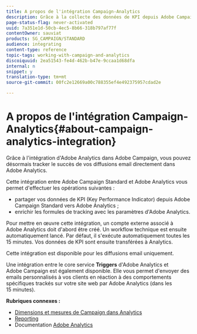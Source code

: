 ```yaml
---
title: A propos de l'intégration Campaign-Analytics
description: Grâce à la collecte des données de KPI depuis Adobe Campaign, vous pouvez désormais partager les données sur les campagnes avec Adobe Analytics afin d'évaluer les mesures de marketing par email depuis Adobe Campaign.
page-status-flag: never-activated
uuid: 7a351e1d-50cb-4ec5-8b66-318b797af77f
contentOwner: sauviat
products: SG_CAMPAIGN/STANDARD
audience: integrating
content-type: reference
topic-tags: working-with-campaign-and-analytics
discoiquuid: 2ea51543-fe4d-462b-b47e-9ccaa1d68dfa
internal: n
snippet: y
translation-type: tm+mt
source-git-commit: 00fc2e12669a00c788355ef4e492375957cdad2e

---
```



# A propos de l'intégration Campaign-Analytics{#about-campaign-analytics-integration}

Grâce à l'intégration d'Adobe Analytics dans Adobe Campaign, vous pouvez désormais tracker le succès de vos diffusions email directement dans Adobe Analytics.

Cette intégration entre Adobe Campaign Standard et Adobe Analytics vous permet d'effectuer les opérations suivantes :

* partager vos données de KPI (Key Performance Indicator) depuis Adobe Campaign Standard vers Adobe Analytics ;
* enrichir les formules de tracking avec les paramètres d'Adobe Analytics.

Pour mettre en œuvre cette intégration, un compte externe associé à Adobe Analytics doit d'abord être créé. Un workflow technique est ensuite automatiquement lancé. Par défaut, il s'exécute automatiquement toutes les 15 minutes. Vos données de KPI sont ensuite transférées à Analytics.

Cette intégration est disponible pour les diffusions email uniquement.

Une intégration entre le core service **Triggers** d'Adobe Analytics et Adobe Campaign est également disponible. Elle vous permet d'envoyer des emails personnalisés à vos clients en réaction à des comportements spécifiques trackés sur votre site web par Adobe Analytics (dans les 15 minutes).

**Rubriques connexes :**

* [Dimensions et mesures de Campaign dans Analytics](../../integrating/using/campaign-dimensions-and-metrics-in-analytics.md)
* [Reporting](../../reporting/using/about-dynamic-reports.md)
* Documentation [Adobe Analytics](https://marketing.adobe.com/resources/help/en_US/reference/adobe-campaign.html)

